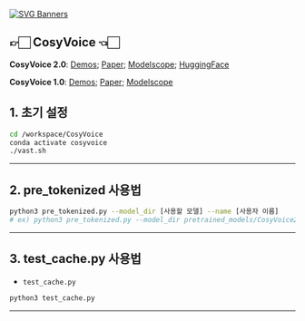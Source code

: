 [![SVG Banners](https://svg-banners.vercel.app/api?type=origin&text1=CosyVoice🤠&text2=Text-to-Speech%20💖%20Large%20Language%20Model&width=800&height=210)](https://github.com/Akshay090/svg-banners)

## 👉🏻 CosyVoice 👈🏻
**CosyVoice 2.0**: [Demos](https://funaudiollm.github.io/cosyvoice2/); [Paper](https://arxiv.org/abs/2412.10117); [Modelscope](https://www.modelscope.cn/studios/iic/CosyVoice2-0.5B); [HuggingFace](https://huggingface.co/spaces/FunAudioLLM/CosyVoice2-0.5B)

**CosyVoice 1.0**: [Demos](https://fun-audio-llm.github.io); [Paper](https://funaudiollm.github.io/pdf/CosyVoice_v1.pdf); [Modelscope](https://www.modelscope.cn/studios/iic/CosyVoice-300M)

## 1. 초기 설정

```bash
cd /workspace/CosyVoice
conda activate cosyvoice
./vast.sh
```

---

## 2. pre_tokenized 사용법



```bash
python3 pre_tokenized.py --model_dir [사용할 모델] --name [사용자 이름]
# ex) python3 pre_tokenized.py --model_dir pretrained_models/CosyVoice2-0.5B-trt --name woon
```


---

## 3. test_cache.py 사용법

- `test_cache.py` 

```bash
python3 test_cache.py
```

---
